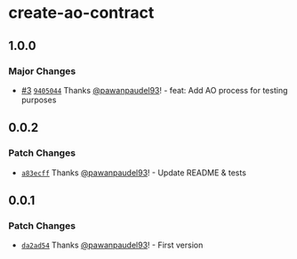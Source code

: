 # create-ao-contract

## 1.0.0

### Major Changes

- [#3](https://github.com/pawanpaudel93/create-ao-contract/pull/3) [`9405044`](https://github.com/pawanpaudel93/create-ao-contract/commit/94050440ffec3a8bf5a377b1441c2e0afbc24c4a) Thanks [@pawanpaudel93](https://github.com/pawanpaudel93)! - feat: Add AO process for testing purposes

## 0.0.2

### Patch Changes

- [`a83ecff`](https://github.com/pawanpaudel93/create-ao-contract/commit/a83ecffc0b6b9e500800a22b332c91ce707cf72f) Thanks [@pawanpaudel93](https://github.com/pawanpaudel93)! - Update README & tests

## 0.0.1

### Patch Changes

- [`da2ad54`](https://github.com/pawanpaudel93/create-ao-contract/commit/da2ad54e9fcd21475c8f46638bd410df12fb1e1a) Thanks [@pawanpaudel93](https://github.com/pawanpaudel93)! - First version
